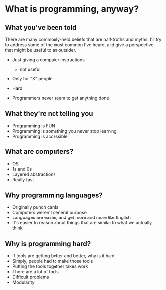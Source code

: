 # What is programming, anyway?

## What you've been told

There are many commonly-held beliefs that are half-truths and myths.  I'll try to address some of the most common I've heard, and give a perspective that might be useful to an outsider.

* Just giving a computer instructions

  * not useful

* Only for "X" people

* Hard
* Programmers never seem to get anything done

## What they're not telling you

* Programming is FUN
* Programming is something you never stop learning
* Programming is accessible

## What are computers?

* OS
* 1s and 0s
* Layered abstractions
* Really fast

## Why programming languages?

* Originally punch cards
* Computers weren't general purpose
* Languages are easier, and get more and more like English
* It's easier to reason about things that are similar to what we actually think

## Why is programming hard?

* If tools are getting better and better, why is it hard
* Simply, people had to make those tools
* Putting the tools together takes work
* There are a lot of tools
* Difficult problems
* Modularity



